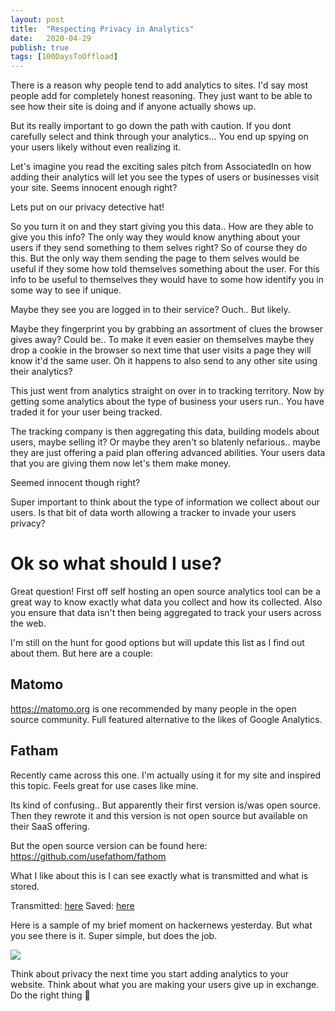 ```yaml
---
layout: post
title:  "Respecting Privacy in Analytics"
date:   2020-04-29
publish: true
tags: [100DaysToOffload]
---
```


There is a reason why people tend to add analytics to sites. I'd say most people add for completely honest reasoning.  They just want to be able to see how their site is doing and if anyone actually shows up. 

<!--excerpt-->

But its really important to go down the path with caution.  If you dont carefully select and think through your analytics… You end up spying on your users likely without even realizing it.

Let's imagine you read the exciting sales pitch from AssociatedIn on how adding their analytics will let you see the types of users or businesses visit your site.  Seems innocent enough right?

Lets put on our privacy detective hat!

So you turn it on and they start giving you this data.. How are they able to give you this info? The only way they would know anything about your users if they send something to them selves right?  So of course they do this.  But the only way them sending the page to them selves would be useful if they some how told themselves something about the user.  For this info to be useful to themselves they would have to some how identify you in some way to see if unique.

Maybe they see you are logged in to their service? Ouch.. But likely.

Maybe they fingerprint you by grabbing an assortment of clues the browser gives away?  Could be.. To make it even easier on themselves maybe they drop a cookie in the browser so next time that user visits a page they will know it'd the same user.  Oh it happens to also send to any other site using their analytics?

This just went from analytics straight on over in to tracking territory.  Now by getting some analytics about the type of business your users run.. You have traded it for your user being tracked.

The tracking company is then aggregating this data, building models about users, maybe selling it?  Or maybe they aren't so blatenly nefarious.. maybe they are just offering a paid plan offering advanced abilities.  Your users data that you are giving them now let's them make money.

Seemed innocent though right?

Super important to think about the type of information we collect about our users.  Is that bit of data worth allowing a tracker to invade your users privacy?


# Ok so what should I use?

Great question!  First off self hosting an open source analytics tool can be a great way to know exactly what data you collect and how its collected.  Also you ensure that data isn't then being aggregated to track your users across the web.

I'm still on the hunt for good options but will update this list as I find out about them. But here are a couple:

## Matomo

https://matomo.org is one recommended by many people in the open source community. Full featured alternative to the likes of Google Analytics.


## Fatham

Recently came across this one.  I'm actually using it for my site and inspired this topic. Feels great for use cases like mine.

Its kind of confusing.. But apparently their first version is/was open source.  Then they rewrote it and this version is not open source but available on their SaaS offering.

But the open source version can be found here: https://github.com/usefathom/fathom

What I like about this is I can see exactly what is transmitted and what is stored.

Transmitted: [here](https://github.com/usefathom/fathom/blob/8f7c6d2e45ebb28651208e2a7320e29948ecdb2c/assets/src/js/tracker.js#L162)
Saved: [here](https://github.com/usefathom/fathom/blob/8f7c6d2e45ebb28651208e2a7320e29948ecdb2c/pkg/api/collect.go#L54)

Here is a sample of my brief moment on hackernews yesterday.  But what you see there is it.  Super simple, but does the job.

![](https://paper-attachments.dropbox.com/s_3A770CD59D00AB3A931B3BF5D654149EDE7875E5917677E7CC0A064B28BBDD07_1588216208662_file.jpeg)



Think about privacy the next time you start adding analytics to your website.  Think about what you are making your users give up in exchange. Do the right thing 🙂
